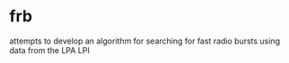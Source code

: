 # frb
attempts to develop an algorithm for searching for fast radio bursts using data from the LPA LPI
